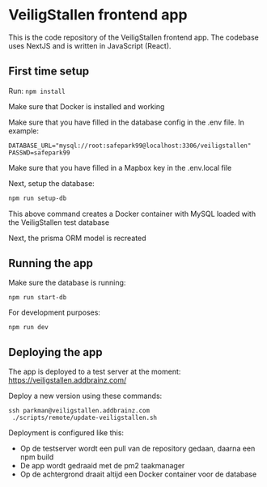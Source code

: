 # VeiligStallen frontend app

This is the code repository of the VeiligStallen frontend app. The codebase uses NextJS and is written in JavaScript (React).

## First time setup

Run: `npm install`

Make sure that Docker is installed and working

Make sure that you have filled in the database config in the .env file. In example:

    DATABASE_URL="mysql://root:safepark99@localhost:3306/veiligstallen"
    PASSWD=safepark99

Make sure that you have filled in a Mapbox key in the .env.local file

Next, setup the database:

```bash
npm run setup-db
```

This above command creates a Docker container with MySQL loaded with the VeiligStallen test database

Next, the prisma ORM model is recreated

## Running the app

Make sure the database is running:

    npm run start-db

For development purposes:

    npm run dev

## Deploying the app

The app is deployed to a test server at the moment: https://veiligstallen.addbrainz.com/

Deploy a new version using these commands:

    ssh parkman@veiligstallen.addbrainz.com
     ./scripts/remote/update-veiligstallen.sh

Deployment is configured like this:

- Op de testserver wordt een pull van de repository gedaan, daarna een npm build
- De app wordt gedraaid met de pm2 taakmanager
- Op de achtergrond draait altijd een Docker container voor de database
